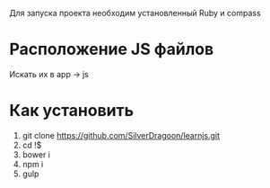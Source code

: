 Для запуска проекта необходим установленный Ruby и compass

# Расположение JS файлов

Искать их в app -> js

# Как установить

1. git clone https://github.com/SilverDragoon/learnjs.git
2. cd !$
3. bower i
4. npm i
5. gulp


